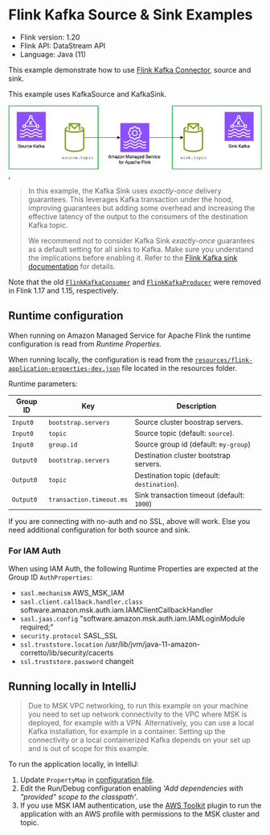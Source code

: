 # Flink Kafka Source & Sink Examples

* Flink version: 1.20
* Flink API: DataStream API
* Language: Java (11)


This example demonstrate how to use
[Flink Kafka Connector](https://nightlies.apache.org/flink/flink-docs-release-1.18/docs/connectors/datastream/kafka/),
source and sink.

This example uses KafkaSource and KafkaSink.

![Flink Example](images/flink-example.png),

> In this example, the Kafka Sink uses *exactly-once* delivery guarantees. This leverages Kafka transaction under the hood, improving guarantees but 
> adding some overhead and increasing the effective latency of the output to the consumers of the destination Kafka topic.
>
> We recommend not to consider Kafka Sink *exactly-once* guarantees as a default setting for all sinks to Kafka. 
> Make sure you understand the implications before enabling it. Refer to the [Flink Kafka sink documentation](https://nightlies.apache.org/flink/flink-docs-release-1.19/docs/connectors/datastream/kafka/#fault-tolerance) for details.

Note that the old 
[`FlinkKafkaConsumer`](https://nightlies.apache.org/flink/flink-docs-release-1.18/docs/connectors/datastream/kafka/#kafka-sourcefunction)
and [`FlinkKafkaProducer`](https://nightlies.apache.org/flink/flink-docs-release-1.18/docs/connectors/datastream/kafka/#kafka-producer)
were removed in Flink 1.17 and 1.15, respectively.

## Runtime configuration

When running on Amazon Managed Service for Apache Flink the runtime configuration is read from *Runtime Properties*.

When running locally, the configuration is read from the [`resources/flink-application-properties-dev.json`](resources/flink-application-properties-dev.json) file located in the resources folder.

Runtime parameters:

| Group ID  | Key                 | Description                       | 
|-----------|---------------------|-----------------------------------|
| `Input0`  | `bootstrap.servers` | Source cluster boostrap servers.  |
| `Input0`  | `topic`             | Source topic (default: `source`). |
| `Input0`  | `group.id`          | Source group id (default: `my-group`) |
| `Output0` | `bootstrap.servers` | Destination cluster bootstrap servers. |
| `Output0` | `topic`             | Destination topic (default: `destination`). |
| `Output0` | `transaction.timeout.ms` | Sink transaction timeout (default: `1000`) |

If you are connecting with no-auth and no SSL, above will work. Else you need additional configuration for both source and sink.

### For IAM Auth

When using IAM Auth, the following Runtime Properties are expected at the Group ID `AuthProperties`:
* `sasl.mechanism` AWS_MSK_IAM
* `sasl.client.callback.handler.class` software.amazon.msk.auth.iam.IAMClientCallbackHandler
* `sasl.jaas.config` "software.amazon.msk.auth.iam.IAMLoginModule required;"
* `security.protocol` SASL_SSL
* `ssl.truststore.location` /usr/lib/jvm/java-11-amazon-corretto/lib/security/cacerts
* `ssl.truststore.password` changeit


## Running locally in IntelliJ

> Due to MSK VPC networking, to run this example on your machine you need to set up network connectivity to the VPC where MSK is deployed, for example with a VPN.
> Alternatively, you can use a local Kafka installation, for example in a container.
> Setting up the connectivity or a local containerized Kafka depends on your set up and is out of scope for this example.

To run the application locally, in IntelliJ:

1. Update `PropertyMap` in [configuration file](src/main/resources/flink-application-properties-dev.json).
2. Edit the Run/Debug configuration enabling *'Add dependencies with "provided" scope to the classpath'*.
3. If you use MSK IAM authentication, use the [AWS Toolkit](https://aws.amazon.com/intellij/) plugin to run the application with an AWS profile with permissions to the MSK cluster and topic.

